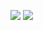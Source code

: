 ![](https://komarev.com/ghpvc/?username=xartd0)
<picture>
  <source
    srcset="https://github-readme-stats.vercel.app/api?username=xartd0&show_icons=true&theme=dark"
    media="(prefers-color-scheme: dark)"
  />
  <source
    srcset="https://github-readme-stats.vercel.app/api?username=xartd0&show_icons=true"
    media="(prefers-color-scheme: light), (prefers-color-scheme: no-preference)"
  />
  <img src="https://github-readme-stats.vercel.app/api?username=xartd0&show_icons=true" />
</picture>

